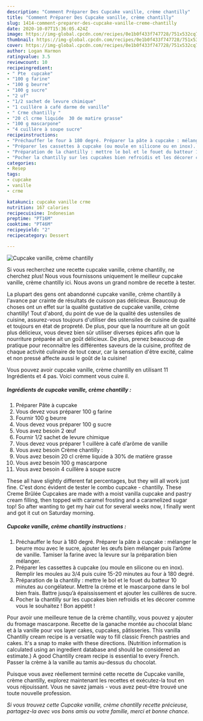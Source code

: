 ```yaml
---
description: "Comment Préparer Des Cupcake vanille, crème chantilly"
title: "Comment Préparer Des Cupcake vanille, crème chantilly"
slug: 1414-comment-preparer-des-cupcake-vanille-creme-chantilly
date: 2020-10-07T15:36:05.424Z
image: https://img-global.cpcdn.com/recipes/0e1b0f433f747728/751x532cq70/cupcake-vanille-creme-chantilly-photo-principale-de-la-recette.jpg
thumbnail: https://img-global.cpcdn.com/recipes/0e1b0f433f747728/751x532cq70/cupcake-vanille-creme-chantilly-photo-principale-de-la-recette.jpg
cover: https://img-global.cpcdn.com/recipes/0e1b0f433f747728/751x532cq70/cupcake-vanille-creme-chantilly-photo-principale-de-la-recette.jpg
author: Logan Harmon
ratingvalue: 3.5
reviewcount: 10
recipeingredient:
- " Pte  cupcake"
- "100 g farine"
- "100 g beurre"
- "100 g sucre"
- "2 uf"
- "1/2 sachet de levure chimique"
- "1 cuillère à café darme de vanille"
- " Crme chantilly "
- "20 cl crme liquide  30 de matire grasse"
- "100 g mascarpone"
- "4 cuillère à soupe sucre"
recipeinstructions:
- "Préchauffer le four à 180 degré. Préparer la pâte à cupcake : mélanger le beurre mou avec le sucre, ajouter les œufs bien mélanger puis l’arôme de vanille. Tamiser la farine avec la levure sur la préparation bien mélanger."
- "Préparer les cassettes à cupcake (ou moule en silicone ou en inox). Remplir les moules au 3/4 puis cuire 15-20 minutes au four à 180 degré."
- "Préparation de la chantilly : mettre le bol et le fouet du batteur 10 minutes au congélateur. Mettre la crème et le mascarpone dans le bol bien frais. Battre jusqu’à épaississement et ajouter les cuillères de sucre."
- "Pocher la chantilly sur les cupcakes bien refroidis et les décorer comme vous le souhaitez ! Bon appétit !"
categories:
- Resep
tags:
- cupcake
- vanille
- crme

katakunci: cupcake vanille crme 
nutrition: 167 calories
recipecuisine: Indonesian
preptime: "PT16M"
cooktime: "PT46M"
recipeyield: "2"
recipecategory: Dessert

---
```



![Cupcake vanille, crème chantilly](https://img-global.cpcdn.com/recipes/0e1b0f433f747728/751x532cq70/cupcake-vanille-creme-chantilly-photo-principale-de-la-recette.jpg)

Si vous recherchez une recette cupcake vanille, crème chantilly, ne cherchez plus! Nous vous fournissons uniquement le meilleur cupcake vanille, crème chantilly ici. Nous avons un grand nombre de recette à tester.

La plupart des gens ont abandonné cupcake vanille, crème chantilly à l'avance par crainte de résultats de cuisson pas délicieux. Beaucoup de choses ont un effet sur la qualité gustative de cupcake vanille, crème chantilly! Tout d'abord, du point de vue de la qualité des ustensiles de cuisine, assurez-vous toujours d'utiliser des ustensiles de cuisine de qualité et toujours en état de propreté. De plus, pour que la nourriture ait un goût plus délicieux, vous devez bien sûr utiliser diverses épices afin que la nourriture préparée ait un goût délicieux. De plus, prenez beaucoup de pratique pour reconnaître les différentes saveurs de la cuisine, profitez de chaque activité culinaire de tout cœur, car la sensation d'être excité, calme et non pressé affecte aussi le goût de la cuisine!

<!--inarticleads1-->

Vous pouvez avoir cupcake vanille, crème chantilly en utilisant 11 Ingrédients et 4 pas. Voici comment vous cuire il.

##### Ingrédients de cupcake vanille, crème chantilly :

1. Préparer  Pâte à cupcake
1. Vous devez vous préparer 100 g farine
1. Fournir 100 g beurre
1. Vous devez vous préparer 100 g sucre
1. Vous avez besoin 2 œuf
1. Fournir 1/2 sachet de levure chimique
1. Vous devez vous préparer 1 cuillère à café d’arôme de vanille
1. Vous avez besoin  Crème chantilly :
1. Vous avez besoin 20 cl crème liquide à 30% de matière grasse
1. Vous avez besoin 100 g mascarpone
1. Vous avez besoin 4 cuillère à soupe sucre


These all have slightly different fat percentages, but they will all work just fine. C&#39;est donc évident de tester le combo cupcake - chantilly. These Creme Brûlée Cupcakes are made with a moist vanilla cupcake and pastry cream filling, then topped with caramel frosting and a caramelized sugar top! So after wanting to get my hair cut for several weeks now, I finally went and got it cut on Saturday morning. 

<!--inarticleads2-->

##### Cupcake vanille, crème chantilly instructions :

1. Préchauffer le four à 180 degré. Préparer la pâte à cupcake : mélanger le beurre mou avec le sucre, ajouter les œufs bien mélanger puis l’arôme de vanille. Tamiser la farine avec la levure sur la préparation bien mélanger.
1. Préparer les cassettes à cupcake (ou moule en silicone ou en inox). Remplir les moules au 3/4 puis cuire 15-20 minutes au four à 180 degré.
1. Préparation de la chantilly : mettre le bol et le fouet du batteur 10 minutes au congélateur. Mettre la crème et le mascarpone dans le bol bien frais. Battre jusqu’à épaississement et ajouter les cuillères de sucre.
1. Pocher la chantilly sur les cupcakes bien refroidis et les décorer comme vous le souhaitez ! Bon appétit !


Pour avoir une meilleure tenue de la crème chantilly, vous pouvez y ajouter du fromage mascarpone. Recette de la ganache montée au chocolat blanc et à la vanille pour vos layer cakes, cupcakes, pâtisseries. This vanilla Chantilly cream recipe is a versatile way to fill classic French pastries and cakes. It&#39;s a snap to make with these directions. (Nutrition information is calculated using an ingredient database and should be considered an estimate.) A good Chantilly cream recipe is essential to every French. Passer la crème à la vanille au tamis au-dessus du chocolat. 

<!--inarticleads1-->

<p>
Puisque vous avez réellement terminé cette recette de Cupcake vanille, crème chantilly, explorez maintenant les recettes et exécutez-la tout en vous réjouissant. Vous ne savez jamais - vous avez peut-être trouvé une toute nouvelle profession.
</p>

<p>
<i>Si vous trouvez cette Cupcake vanille, crème chantilly recette précieuse, partagez-la avec vos bons amis ou votre famille, merci et bonne chance.</i>
</p>
